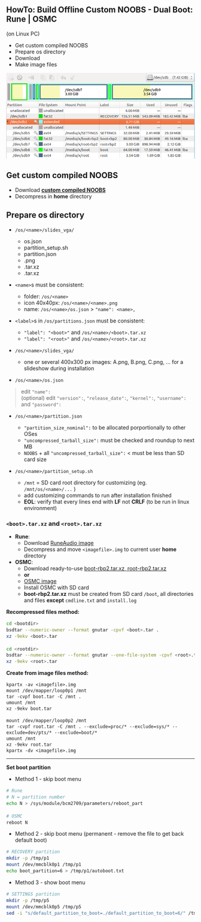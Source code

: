 HowTo: Build Offline Custom NOOBS - Dual Boot: Rune | OSMC
---
(on Linux PC)  
  
- Get custom compiled NOOBS
- Prepare os directory  
- Download
- Make image files

![partitions](https://github.com/rern/_assets/blob/master/RPi2-3.Dual.Boot-Rune.OSMC/NOOBS_partitions.PNG)  

Get custom compiled NOOBS
---
- Download [**custom compiled NOOBS**](https://github.com/rern/_assets/raw/master/RPi2-3.Dual.Boot-Rune.OSMC/noobs.zip)
- Decompress in **home** directory

Prepare os directory
---

- `/os/<name>/slides_vga/`
	- os.json  
	- partition_setup.sh  
	- partition.json  
	- <name>.png  
	- <boot>.tar.xz  
	- <root>.tar.xz  

- `<name>`s must be consistent:
	- folder: `/os/<name>`
	- icon 40x40px: `/os/<name>/<name>.png`
	- name: `/os/<name>/os.json` > `"name": <name>,`
- `<label>`s in `/os/partitions.json` must be consistent:
	- `"label": "<boot>"` and `/os/<name>/<boot>.tar.xz`
	- `"label": "<root>"` and `/os/<name>/<root>.tar.xz`

- `/os/<name>/slides_vga/`
	- one or several 400x300 px images: A.png, B.png, C.png, ... for a slideshow during installation  
	
- `/os/<name>/os.json`
>	edit `"name":`  
>	(optional) edit `"version":`, `"release_date":`, `"kernel":`, `"username":` and `"password":`  

- `/os/<name>/partition.json`
	- `"partition_size_nominal":` to be allocated porportionally to other OSes  
	- `"uncompressed_tarball_size":` must be checked and roundup to next MB  
	- `NOOBS` + all `"uncompressed_tarball_size":` < must be less than SD card size  

- `/os/<name>/partition_setup.sh`
	- `/mnt` = SD card root directory for customizing (eg. `/mnt/os/<name>/...` )
	- add customizing commands to run after installation finished  
	- **EOL**: verify that every lines end with **LF** not **CRLF** (to be run in linux environment)  
	

### `<boot>.tar.xz` and `<root>.tar.xz`  

- **Rune**:
	- Download [RuneAudio image](http://www.runeaudio.com/download/)
	- Decompress and move `<imagefile>.img` to current user **home** directory 
- **OSMC**:
	- Download ready-to-use [boot-rbp2.tar.xz, root-rbp2.tar.xz](http://ftp.fau.de/osmc/osmc/download/installers/noobs/)  
	- **or**
	- [OSMC image](http://ftp.fau.de/osmc/osmc/download/installers/diskimages/)
	- Install OSMC with SD card  
	- **boot-rbp2.tar.xz** must be created from SD card `/boot`, all directories and files **except** `cmdline.txt` and `install.log`
	
**Recompressed files method:**
```sh
cd <bootdir>
bsdtar --numeric-owner --format gnutar -cpvf <boot>.tar .
xz -9ekv <boot>.tar

cd <rootdir>
bsdtar --numeric-owner --format gnutar --one-file-system -cpvf <root>.tar .
xz -9ekv <root>.tar
```

**Create from image files method:**
```
kpartx -av <imagefile>.img
mount /dev/mapper/loop0p1 /mnt
tar -cvpf boot.tar -C /mnt .
umount /mnt
xz -9ekv boot.tar

mount /dev/mapper/loop0p2 /mnt
tar -cvpf root.tar -C /mnt . --exclude=proc/* --exclude=sys/* --exclude=dev/pts/* --exclude=boot/*
umount /mnt
xz -9ekv root.tar
kpartx -dv <imagefile>.img
```

---
  
**Set boot partition**  
- Method 1 - skip boot menu
```sh
# Rune
# N = partition number
echo N > /sys/module/bcm2709/parameters/reboot_part

# OSMC
reboot N
```
- Method 2 - skip boot menu (permanent - remove the file to get back default boot)
```sh
# RECOVERY partition
mkdir -p /tmp/p1
mount /dev/mmcblk0p1 /tmp/p1
echo boot_partition=6 > /tmp/p1/autoboot.txt
```
- Method 3 - show boot menu
```sh
# SETTINGS partition
mkdir -p /tmp/p5
mount /dev/mmcblk0p5 /tmp/p5
sed -i "s/default_partition_to_boot=./default_partition_to_boot=6/" /tmp/p5/noobs.conf
```
